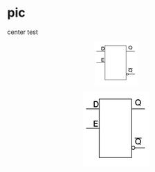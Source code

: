# pic

center test


<p align="center">
  <img width="100" height="100" src="https://raw.githubusercontent.com/Bounce00/pic/master/fpga/fpga_skills/latch1.png">
</p>


<center>

![image](https://raw.githubusercontent.com/Bounce00/pic/master/fpga/fpga_skills/latch1.png)
 
</center>
